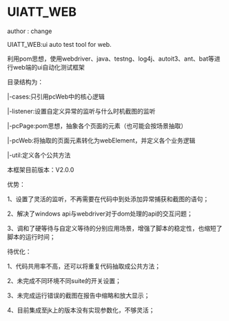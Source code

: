 # UIATT_WEB
author : change

UIATT_WEB:ui auto test tool for web.

利用pom思想，使用webdriver、java、testng、log4j、autoit3、ant、bat等进行web端的ui自动化测试框架

目录结构为：

|-cases:只引用pcWeb中的核心逻辑

|-listener:设置自定义异常的监听与什么时机截图的监听

|-pcPage:pom思想，抽象各个页面的元素（也可能会按场景抽取）

|-pcWeb:将抽取的页面元素转化为webElement，并定义各个业务逻辑

|-util:定义各个公共方法


本框架目前版本：V2.0.0

优势：

1、设置了灵活的监听，不再需要在代码中到处添加异常捕获和截图的语句；

2、解决了windows api与webdriver对于dom处理的api的交互问题；

3、调和了硬等待与自定义等待的分别应用场景，增强了脚本的稳定性，也缩短了脚本的运行时间；


待优化：

1、代码共用率不高，还可以将重复代码抽取成公共方法；

2、未完成不同环境不同suite的开关设置；

3、未完成运行错误的截图在报告中缩略和放大显示；

4、目前集成至jk上的版本没有实现参数化，不够灵活；

